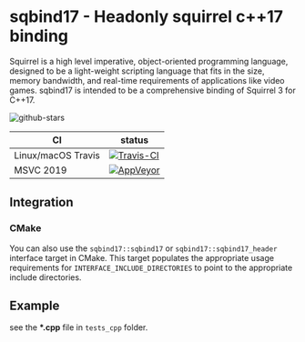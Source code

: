 # sqbind17 - Headonly squirrel c++17 binding

Squirrel is a high level imperative, object-oriented programming language, designed to be a light-weight scripting language that fits in the size, memory bandwidth, and real-time requirements of applications like video games.
sqbind17 is intended to be a comprehensive binding of Squirrel 3 for C++17.

![github-stars][stars-badge]

| CI                 | status                                                                |
| ------------------ | --------------------------------------------------------------------- |
| Linux/macOS Travis | [![Travis-CI][travis-badge]][travis-link]                             |
| MSVC 2019          | [![AppVeyor][appveyor-badge]][appveyor-link]                          |

[cibuildwheel]: https://cibuildwheel.readthedocs.io
[stars-badge]: https://img.shields.io/github/stars/shabbywu/sqbind17?style=social
[actions-pip-link]: https://github.com/shabbywu/sqbind17/actions/workflows/pip.yml
[actions-pip-badge]: https://github.com/shabbywu/sqbind17/workflows/Pip/badge.svg
[actions-wheels-link]: https://github.com/shabbywu/sqbind17/actions/workflows/wheels.yml
[actions-wheels-badge]: https://github.com/shabbywu/sqbind17/workflows/Wheels/badge.svg
[travis-link]: https://travis-ci.org/shabbywu/sqbind17
[travis-badge]: https://travis-ci.org/shabbywu/sqbind17.svg?branch=master&status=passed
[appveyor-link]: https://ci.appveyor.com/project/shabbywu/sqbind17
[appveyor-badge]: https://ci.appveyor.com/api/projects/status/f04io15t7o63916y

## Integration

### CMake
You can also use the `sqbind17::sqbind17` or `sqbind17::sqbind17_header` interface target in CMake.  This target populates the appropriate usage requirements for `INTERFACE_INCLUDE_DIRECTORIES` to point to the appropriate include directories.


## Example
see the **\*.cpp** file in `tests_cpp` folder.
